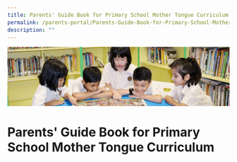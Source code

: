 ```yaml
---
title: Parents' Guide Book for Primary School Mother Tongue Curriculum
permalink: /parents-portal/Parents-Guide-Book-for-Primary-School-Mother-Tongue-Curriculum/
description: ""
---
```

![](/images/banner.gif)

Parents' Guide Book for Primary School Mother Tongue Curriculum
===============================================================